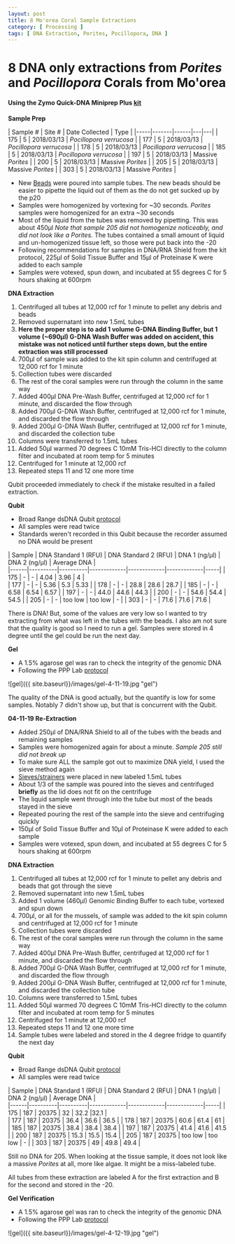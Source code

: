 ```yaml
---
layout: post
title: 8 Mo'orea Coral Sample Extractions
category: [ Processing ]
tags: [ DNA Extraction, Porites, Pocillopora, DNA ]
---
```

# 8 DNA only extractions from _Porites_ and _Pocillopora_ Corals from Mo'orea

#### Using the Zymo Quick-DNA Miniprep Plus [kit](https://github.com/meschedl/MESPutnam_Open_Lab_Notebook/blob/master/company-protocols/_d4068_d4069_quick-dna_miniprep_plus_kit.pdf)

**Sample Prep**

| Sample # | Site # | Date Collected | Type |
|-----|-------|------|---|---|
| 175 | 5 | 2018/03/13 | _Pocillopora verrucosa_ |
| 177 | 5 | 2018/03/13 | _Pocillopora verrucosa_ |
| 178 | 5 | 2018/03/13 | _Pocillopora verrucosa_ |
| 185 | 5 | 2018/03/13 | _Pocillopora verrucosa_ |
| 197 | 5 | 2018/03/13 | Massive _Porites_ |
| 200 | 5 | 2018/03/13 | Massive _Porites_ |
| 205 | 5 | 2018/03/13 | Massive _Porites_ |
| 303 | 5 | 2018/03/13 | Massive _Porites_ |

- New [Beads](https://www.fishersci.com/shop/products/disruption-beads-0-5mm-yeast-1/50212143?searchHijack=true&searchTerm=50212143&searchType=RAPID&matchedCatNo=50212143) were poured into sample tubes. The new beads should be easier to pipette the liquid out of them as the do not get sucked up by the p20
- Samples were homogenized by vortexing for ~30 seconds. _Porites_ samples were homogenized for an extra ~30 seconds
- Most of the liquid from the tubes was removed by pipetting. This was about 450µl _Note that sample 205 did not homogenize noticeably, and did not look like a Porites._ The tubes contained a small amount of liquid and un-homogenized tissue left, so those were put back into the -20
- Following recommendations for samples in DNA/RNA Shield from the kit protocol, 225µl of Solid Tissue Buffer and 15µl of Proteinase K were added to each sample
- Samples were votexed, spun down, and incubated at 55 degrees C for 5 hours shaking at 600rpm

**DNA Extraction**

1. Centrifuged all tubes at 12,000 rcf for 1 minute to pellet any debris and beads
2. Removed supernatant into new 1.5mL tubes
3. **Here the proper step is to add 1 volume G-DNA Binding Buffer, but 1 volume (~690µl) G-DNA Wash Buffer was added on accident, this mistake was not noticed until further steps down, but the entire extraction was still processed**
4. 700µl of sample was added to the kit spin column and centrifuged at 12,000 rcf for 1 minute
5. Collection tubes were discarded
6. The rest of the coral samples were run through the column in the same way
7. Added 400µl DNA Pre-Wash Buffer, centrifuged at 12,000 rcf for 1 minute, and discarded the flow through
8. Added 700µl G-DNA Wash Buffer, centrifuged at 12,000 rcf for 1 minute, and discarded the flow through
9. Added 200µl G-DNA Wash Buffer, centrifuged at 12,000 rcf for 1 minute, and discarded the collection tube
10. Columns were transferred to 1.5mL tubes
11. Added 50µl warmed 70 degrees C 10mM Tris-HCl directly to the column filter and incubated at room temp for 5 minutes
12. Centrifuged for 1 minute at 12,000 rcf
13. Repeated steps 11 and 12 one more time

Qubit proceeded immediately to check if the mistake resulted in a failed extraction.

**Qubit**


- Broad Range dsDNA Qubit [protocol](https://meschedl.github.io/MESPutnam_Open_Lab_Notebook/Qubit-Protocol/)
- All samples were read twice
- Standards weren't recorded in this Qubit because the recorder assumed no DNA would be present

| Sample | DNA Standard 1 (RFU) | DNA Standard 2 (RFU) | DNA 1 (ng/µl) | DNA 2 (ng/µl) | Average DNA |  
|------|----------|----------|-------------|-------------|-------------|-----|
| 175 | - | - | 4.04 | 3.96 | 4 |  
| 177 | - | - | 5.36 | 5.3 | 5.33 |
| 178 | - | - | 28.8 | 28.6 | 28.7 |
| 185 | - | - | 6.58 | 6.54 | 6.57 |
| 197 | - | - | 44.0 | 44.6 | 44.3 |
| 200 | - | - | 54.6 | 54.4 | 54.5 |
| 205 | - | - | too low | too low | - |
| 303 | - | - | 71.6 | 71.6 | 71.6 |

There is DNA! But, some of the values are very low so I wanted to try extracting from what was left in the tubes with the beads. I also am not sure that the quality is good so I need to run a gel. Samples were stored in 4 degree until the gel could be run the next day.

**Gel**

- A 1.5% agarose gel was ran to check the integrity of the genomic DNA
- Following the PPP Lab [protocol](https://meschedl.github.io/MESPutnam_Open_Lab_Notebook/Gel-Protocol/)

![gel]({{ site.baseurl}}/images/gel-4-11-19.jpg "gel")

The quality of the DNA is good actually, but the quantify is low for some samples. Notably 7 didn't show up, but that is concurrent with the Qubit.

**04-11-19 Re-Extraction**

- Added 250µl of DNA/RNA Shield to all of the tubes with the beads and remaining samples
- Samples were homogenized again for about a minute. _Sample 205 still did not break up_
- To make sure ALL the sample got out to maximize DNA yield, I used the sieve method again
- [Sieves/strainers](https://www.pluriselect.com/us/pluristrainer-mini-20-um-25-pack-sterile-in-bag.html) were placed in new labeled 1.5mL tubes
- About 1/3 of the sample was poured into the sieves and centrifuged **briefly** as the lid does not fit on the centrifuge
- The liquid sample went through into the tube but most of the beads stayed in the sieve
- Repeated pouring the rest of the sample into the sieve and centrifuging quickly
- 150µl of Solid Tissue Buffer and 10µl of Proteinase K were added to each sample
- Samples were votexed, spun down, and incubated at 55 degrees C for 5 hours shaking at 600rpm

**DNA Extraction**

1. Centrifuged all tubes at 12,000 rcf for 1 minute to pellet any debris and beads that got through the sieve
2. Removed supernatant into new 1.5mL tubes
3. Added 1 volume (460µl) Genomic Binding Buffer to each tube, vortexed and spun down
4. 700µl, or all for the mussels, of sample was added to the kit spin column and centrifuged at 12,000 rcf for 1 minute
5. Collection tubes were discarded
6. The rest of the coral samples were run through the column in the same way
7. Added 400µl DNA Pre-Wash Buffer, centrifuged at 12,000 rcf for 1 minute, and discarded the flow through
8. Added 700µl G-DNA Wash Buffer, centrifuged at 12,000 rcf for 1 minute, and discarded the flow through
9. Added 200µl G-DNA Wash Buffer, centrifuged at 12,000 rcf for 1 minute, and discarded the collection tube
10. Columns were transferred to 1.5mL tubes
11. Added 50µl warmed 70 degrees C 10mM Tris-HCl directly to the column filter and incubated at room temp for 5 minutes
12. Centrifuged for 1 minute at 12,000 rcf
13. Repeated steps 11 and 12 one more time
14. Sample tubes were labeled and stored in the 4 degree fridge to quantify the next day

**Qubit**

- Broad Range dsDNA Qubit [protocol](https://meschedl.github.io/MESPutnam_Open_Lab_Notebook/Qubit-Protocol/)
- All samples were read twice

| Sample | DNA Standard 1 (RFU) | DNA Standard 2 (RFU) | DNA 1 (ng/µl) | DNA 2 (ng/µl) | Average DNA |  
|------|----------|----------|-------------|-------------|-------------|-----|
| 175 | 187 | 20375 | 32 | 32.2 |32.1 |  
| 177 | 187 | 20375 | 36.4 | 36.6 | 36.5 |
| 178 | 187 | 20375 | 60.6 | 61.4 | 61 |
| 185 | 187 | 20375 | 38.4 | 38.4 | 38.4 |
| 197 | 187 | 20375 | 41.4 | 41.6 | 41.5 |
| 200 | 187 | 20375 | 15.3 | 15.5 | 15.4 |
| 205 | 187 | 20375 | too low | too low | - |
| 303 | 187 | 20375 | 49 | 49.8 | 49.4 |

Still no DNA for 205. When looking at the tissue sample, it does not look like a massive _Porites_ at all, more like algae. It might be a miss-labeled tube.

All tubes from these extraction are labeled A for the first extraction and B for the second and stored in the -20.

**Gel Verification**

- A 1.5% agarose gel was ran to check the integrity of the genomic DNA
- Following the PPP Lab [protocol](https://meschedl.github.io/MESPutnam_Open_Lab_Notebook/Gel-Protocol/)

![gel]({{ site.baseurl}}/images/gel-4-12-19.jpg "gel")
